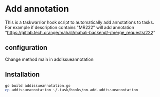 # Add annotation

This is a taskwarrior hook script to automatically add annotations to tasks.
For example if description contains "MR222" will add annotation "https://gitlab.tech.orange/mahali/mahali-backend/-/merge_requests/222"

## configuration

Change method main in addissueannotation

## Installation

```bash
go build addissueannotation.go
cp addissueannotation ~/.task/hooks/on-add-addissueannotation
```

<!-- vim: set conceallevel=0: -->
